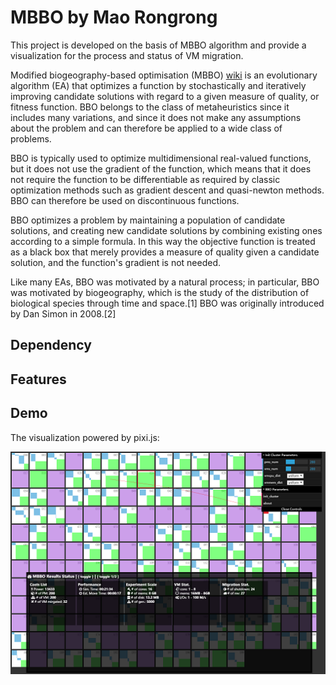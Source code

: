 # MBBO by Mao Rongrong

This project is developed on the basis of MBBO algorithm and provide a visualization for the process and status of VM migration.

Modified biogeography-based optimisation (MBBO) [wiki](https://en.wikipedia.org/wiki/Biogeography-based_optimization">) is an evolutionary algorithm (EA) that optimizes a function by stochastically and iteratively improving candidate solutions with regard to a given measure of quality, or fitness function. BBO belongs to the class of metaheuristics since it includes many variations, and since it does not make any assumptions about the problem and can therefore be applied to a wide class of problems.

BBO is typically used to optimize multidimensional real-valued functions, but it does not use the gradient of the function, which means that it does not require the function to be differentiable as required by classic optimization methods such as gradient descent and quasi-newton methods. BBO can therefore be used on discontinuous functions.

BBO optimizes a problem by maintaining a population of candidate solutions, and creating new candidate solutions by combining existing ones according to a simple formula. In this way the objective function is treated as a black box that merely provides a measure of quality given a candidate solution, and the function's gradient is not needed.

Like many EAs, BBO was motivated by a natural process; in particular, BBO was motivated by biogeography, which is the study of the distribution of biological species through time and space.[1] BBO was originally introduced by Dan Simon in 2008.[2]

## Dependency

## Features

## Demo

The visualization powered by pixi.js:

![pixi.js version](https://github.com/zam121118/mao-mbbo/blob/hh-dev/viz/static/img/demo.png?raw=true)

